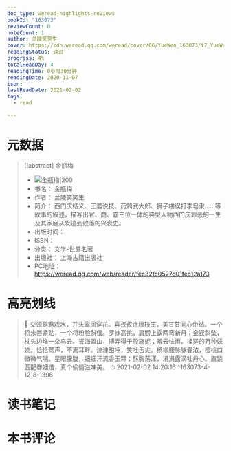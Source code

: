 ```yaml
---
doc_type: weread-highlights-reviews
bookId: "163073"
reviewCount: 0
noteCount: 1
author: 兰陵笑笑生
cover: https://cdn.weread.qq.com/weread/cover/66/YueWen_163073/t7_YueWen_163073.jpg
readingStatus: 读过
progress: 4%
totalReadDay: 4
readingTime: 0小时30分钟
readingDate: 2020-11-07
isbn: 
lastReadDate: 2021-02-02
tags:
  - read

---
```

# 元数据
> [!abstract] 金瓶梅
> - ![ 金瓶梅|200](https://cdn.weread.qq.com/weread/cover/66/YueWen_163073/t7_YueWen_163073.jpg)
> - 书名： 金瓶梅
> - 作者： 兰陵笑笑生
> - 简介： 西门庆结义、王婆说技、药鸩武大郎、狮子楼误打李皂隶……等故事的叙述，描写出官、商、霸三位一体的典型人物西门庆罪恶的一生及其家庭从发迹到败落的兴衰史。
> - 出版时间： 
> - ISBN： 
> - 分类： 文学-世界名著
> - 出版社： 上海古籍出版社
> - PC地址：https://weread.qq.com/web/reader/fec32fc0527d01fec12a173

# 高亮划线



> 📌 交颈鸳鸯戏水，并头鸾凤穿花。喜孜孜连理枝生，美甘甘同心带结。一个将朱唇紧贴，一个将粉脸斜偎。罗袜高挑，肩膀上露两弯新月；金钗斜坠，枕头边堆一朵乌云。誓海盟山，搏弄得千般旖妮；羞云怯雨，揉搓的万种妖娆。恰恰莺声，不离耳畔。津津甜唾，笑吐舌尖。杨柳腰脉脉春浓，樱桃口微微气喘。星眼朦胧，细细汗流香玉颗；酥胸荡漾，涓涓露滴牡丹心。直饶匹配眷姻谐，真个偷情滋味美。 
> ⏱ 2021-02-02 14:20:16 ^163073-4-1218-1396

# 读书笔记

# 本书评论

